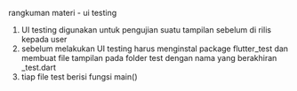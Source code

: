 rangkuman materi - ui testing
1. UI testing digunakan untuk pengujian suatu tampilan sebelum di rilis kepada user
2. sebelum melakukan UI testing harus menginstal package flutter_test dan membuat file tampilan pada folder test dengan nama yang berakhiran _test.dart
3. tiap file test berisi fungsi main()